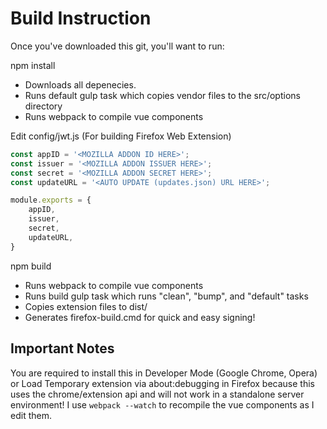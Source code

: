 # Build Instruction

Once you've downloaded this git, you'll want to run:

npm install

* Downloads all depenecies.
* Runs default gulp task which copies vendor files to the src/options directory
* Runs webpack to compile vue components

Edit config/jwt.js (For building Firefox Web Extension)

```javascript
const appID = '<MOZILLA ADDON ID HERE>';
const issuer = '<MOZILLA ADDON ISSUER HERE>';
const secret = '<MOZILLA ADDON SECRET HERE>';
const updateURL = '<AUTO UPDATE (updates.json) URL HERE>';

module.exports = {
	appID,
	issuer,
	secret,
	updateURL,
}
```

npm build

* Runs webpack to compile vue components
* Runs build gulp task which runs "clean", "bump", and "default" tasks
* Copies extension files to dist/<browser>
* Generates firefox-build.cmd for quick and easy signing!

## Important Notes

You are required to install this in Developer Mode (Google Chrome, Opera) or Load Temporary extension via about:debugging in Firefox because this uses the chrome/extension api and will not work in a standalone server environment! I use `webpack --watch` to recompile the vue components as I edit them.